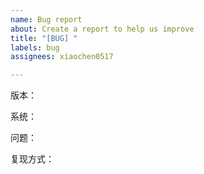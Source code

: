 ```yaml
---
name: Bug report
about: Create a report to help us improve
title: "[BUG] "
labels: bug
assignees: xiaochen0517

---
```


版本：

系统：

问题：

复现方式：
